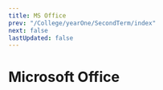 ```yaml
---
title: MS Office
prev: "/College/yearOne/SecondTerm/index"
next: false
lastUpdated: false
---
```


# Microsoft Office
